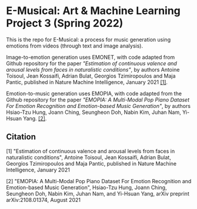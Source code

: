 # E-Musical: Art & Machine Learning Project 3 (Spring 2022)

This is the repo for E-Musical: a process for music generation using emotions from videos (through text and image analysis). 

Image-to-emotion generation uses EMONET, with code adapted from Github repository for the paper _"Estimation of continuous valence and arousal levels from faces in naturalistic conditions"_, by authors Antoine Toisoul, Jean Kossaifi, Adrian Bulat, Georgios Tzimiropoulos and Maja Pantic, published in Nature Machine Intelligence, January 2021 [[1]](#Citation). 

Emotion-to-music generation uses EMOPIA, with code adapted from the Github repository for the paper _"EMOPIA: A Multi-Modal Pop Piano Dataset For Emotion Recognition and Emotion-based Music Generation"_, by authors Hsiao-Tzu Hung, Joann Ching, Seungheon Doh, Nabin Kim, Juhan Nam, Yi-Hsuan Yang. [[2]](#Citation).

## Citation 

[1] "Estimation of continuous valence and arousal levels from faces in naturalistic conditions", Antoine Toisoul, Jean Kossaifi, Adrian Bulat, Georgios Tzimiropoulos and Maja Pantic, published in Nature Machine Intelligence, January 2021

[2] "EMOPIA: A Multi-Modal Pop Piano Dataset For Emotion Recognition and Emotion-based Music Generation", Hsiao-Tzu Hung, Joann Ching, Seungheon Doh, Nabin Kim, Juhan Nam, and Yi-Hsuan Yang, arXiv preprint arXiv:2108.01374, August 2021
